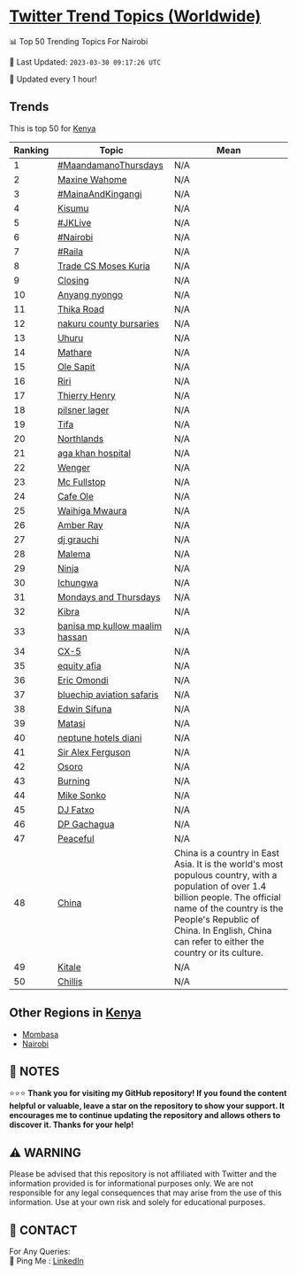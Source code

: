 [Twitter Trend Topics (Worldwide)](https://github.com/ErcinDedeoglu/Twitter-Trend-Topics)
==========


📊 Top 50 Trending Topics For Nairobi

📆 Last Updated: `2023-03-30 09:17:26 UTC`

🔧 Updated every 1 hour!


## Trends

This is top 50 for [Kenya](</Kenya>)

| Ranking | Topic | Mean |
| ------- | ------------ | ------------ |
| 1 | [#MaandamanoThursdays](http://twitter.com/search?q=%23MaandamanoThursdays) | N/A |
| 2 | [Maxine Wahome](http://twitter.com/search?q=Maxine+Wahome) | N/A |
| 3 | [#MainaAndKingangi](http://twitter.com/search?q=%23MainaAndKingangi) | N/A |
| 4 | [Kisumu](http://twitter.com/search?q=Kisumu) | N/A |
| 5 | [#JKLive](http://twitter.com/search?q=%23JKLive) | N/A |
| 6 | [#Nairobi](http://twitter.com/search?q=%23Nairobi) | N/A |
| 7 | [#Raila](http://twitter.com/search?q=%23Raila) | N/A |
| 8 | [Trade CS Moses Kuria](http://twitter.com/search?q=Trade+CS+Moses+Kuria) | N/A |
| 9 | [Closing](http://twitter.com/search?q=Closing) | N/A |
| 10 | [Anyang nyongo](http://twitter.com/search?q=Anyang+nyongo) | N/A |
| 11 | [Thika Road](http://twitter.com/search?q=Thika+Road) | N/A |
| 12 | [nakuru county bursaries](http://twitter.com/search?q=nakuru+county+bursaries) | N/A |
| 13 | [Uhuru](http://twitter.com/search?q=Uhuru) | N/A |
| 14 | [Mathare](http://twitter.com/search?q=Mathare) | N/A |
| 15 | [Ole Sapit](http://twitter.com/search?q=Ole+Sapit) | N/A |
| 16 | [Riri](http://twitter.com/search?q=Riri) | N/A |
| 17 | [Thierry Henry](http://twitter.com/search?q=Thierry+Henry) | N/A |
| 18 | [pilsner lager](http://twitter.com/search?q=pilsner+lager) | N/A |
| 19 | [Tifa](http://twitter.com/search?q=Tifa) | N/A |
| 20 | [Northlands](http://twitter.com/search?q=Northlands) | N/A |
| 21 | [aga khan hospital](http://twitter.com/search?q=aga+khan+hospital) | N/A |
| 22 | [Wenger](http://twitter.com/search?q=Wenger) | N/A |
| 23 | [Mc Fullstop](http://twitter.com/search?q=Mc+Fullstop) | N/A |
| 24 | [Cafe Ole](http://twitter.com/search?q=Cafe+Ole) | N/A |
| 25 | [Waihiga Mwaura](http://twitter.com/search?q=Waihiga+Mwaura) | N/A |
| 26 | [Amber Ray](http://twitter.com/search?q=Amber+Ray) | N/A |
| 27 | [dj grauchi](http://twitter.com/search?q=dj+grauchi) | N/A |
| 28 | [Malema](http://twitter.com/search?q=Malema) | N/A |
| 29 | [Ninja](http://twitter.com/search?q=Ninja) | N/A |
| 30 | [Ichungwa](http://twitter.com/search?q=Ichungwa) | N/A |
| 31 | [Mondays and Thursdays](http://twitter.com/search?q=Mondays+and+Thursdays) | N/A |
| 32 | [Kibra](http://twitter.com/search?q=Kibra) | N/A |
| 33 | [banisa mp kullow maalim hassan](http://twitter.com/search?q=banisa+mp+kullow+maalim+hassan) | N/A |
| 34 | [CX-5](http://twitter.com/search?q=CX-5) | N/A |
| 35 | [equity afia](http://twitter.com/search?q=equity+afia) | N/A |
| 36 | [Eric Omondi](http://twitter.com/search?q=Eric+Omondi) | N/A |
| 37 | [bluechip aviation safaris](http://twitter.com/search?q=bluechip+aviation+safaris) | N/A |
| 38 | [Edwin Sifuna](http://twitter.com/search?q=Edwin+Sifuna) | N/A |
| 39 | [Matasi](http://twitter.com/search?q=Matasi) | N/A |
| 40 | [neptune hotels diani](http://twitter.com/search?q=neptune+hotels+diani) | N/A |
| 41 | [Sir Alex Ferguson](http://twitter.com/search?q=Sir+Alex+Ferguson) | N/A |
| 42 | [Osoro](http://twitter.com/search?q=Osoro) | N/A |
| 43 | [Burning](http://twitter.com/search?q=Burning) | N/A |
| 44 | [Mike Sonko](http://twitter.com/search?q=Mike+Sonko) | N/A |
| 45 | [DJ Fatxo](http://twitter.com/search?q=DJ+Fatxo) | N/A |
| 46 | [DP Gachagua](http://twitter.com/search?q=DP+Gachagua) | N/A |
| 47 | [Peaceful](http://twitter.com/search?q=Peaceful) | N/A |
| 48 | [China](http://twitter.com/search?q=China) | China is a country in East Asia. It is the world's most populous country, with a population of over 1.4 billion people. The official name of the country is the People's Republic of China. In English, China can refer to either the country or its culture. |
| 49 | [Kitale](http://twitter.com/search?q=Kitale) | N/A |
| 50 | [Chillis](http://twitter.com/search?q=Chillis) | N/A |



## Other Regions in [Kenya](</Kenya>)

* [Mombasa](</Kenya/Mombasa.md>)
* [Nairobi](</Kenya/Nairobi.md>)



## 📝 NOTES

⭐⭐⭐ **Thank you for visiting my GitHub repository! If you found the content helpful or valuable, leave a star on the repository to show your support. It encourages me to continue updating the repository and allows others to discover it. Thanks for your help!**


## ⚠️ WARNING

Please be advised that this repository is not affiliated with Twitter and the information provided is for informational purposes only. We are not responsible for any legal consequences that may arise from the use of this information. Use at your own risk and solely for educational purposes.


## 📨 CONTACT

 For Any Queries:  
            🏓 Ping Me : [LinkedIn](https://www.linkedin.com/in/ercindedeoglu/)
